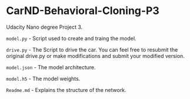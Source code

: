 # CarND-Behavioral-Cloning-P3
Udacity Nano degree Project 3.

`model.py` - Script used to create and traing the model.

`drive.py` - The Script to drive the car. You can feel free to resubmit the original drive.py or make modifications and submit your modified version.

`model.json` - The model architecture.

`model.h5` - The model weights.

`Readme.md` - Explains the structure of the network.
